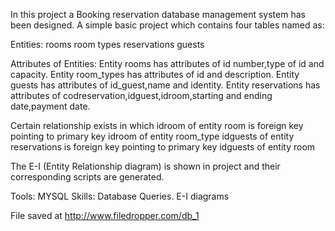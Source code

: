 In this project a Booking reservation database management system has been designed. A simple basic project which contains four tables
named as:

Entities:
rooms
room types
reservations
guests

Attributes of Entities:
Entity rooms has attributes of id number,type of id and capacity.
Entity room_types has attributes of id and description.
Entity guests has attributes of id_guest,name and identity.
Entity reservations has attributes of codreservation,idguest,idroom,starting and ending date,payment date.

Certain relationship exists in which 
idroom of entity room is foreign key pointing to primary key idroom of entity room_type
idguests of entity reservations is foreign key pointing to primary key idguests of entity room

The E-I (Entity Relationship diagram) is shown in project and their corresponding scripts are generated.

Tools: MYSQL
Skills: Database Queries. E-I diagrams

File saved at http://www.filedropper.com/db_1

